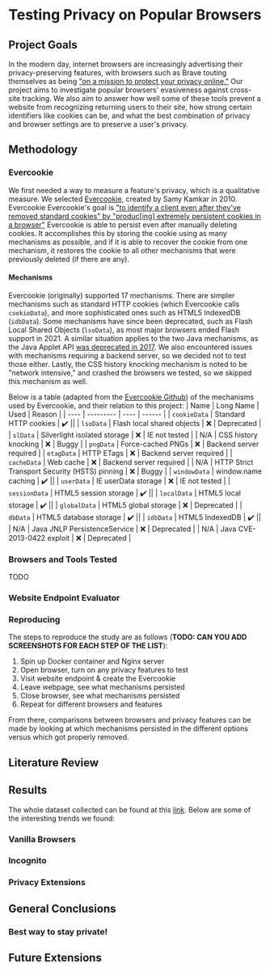 # Testing Privacy on Popular Browsers
## Project Goals
In the modern day, internet browsers are increasingly advertising their privacy-preserving features, with browsers such as Brave touting themselves as being ["on a mission to protect your privacy online."](https://brave.com/about/) Our project aims to investigate popular browsers' evasiveness against cross-site tracking. We also aim to answer how well some of these tools prevent a website from recognizing returning users to their site, how strong certain identifiers like cookies can be, and what the best combination of privacy and browser settings are to preserve a user's privacy.

## Methodology
### Evercookie
We first needed a way to measure a feature's privacy, which is a qualitative measure. We selected [Evercookie](https://github.com/samyk/evercookie), created by Samy Kamkar in 2010. Evercookie Evercookie's goal is ["to identify a client even after they've removed standard cookies" by "produc[ing] extremely persistent cookies in a browser"](https://samy.pl/evercookie) Evercookie is able to persist even after manually deleting cookies. It accomplishes this by storing the cookie using as many mechanisms as possible, and if it is able to recover the cookie from one mechanism, it restores the cookie to all other mechanisms that were previously deleted (if there are any).

#### Mechanisms
Evercookie (originally) supported 17 mechanisms. There are simpler mechanisms such as standard HTTP cookies (which Evercookie calls `cookieData`), and more sophisticated ones such as HTML5 IndexedDB (`idbData`). Some mechanisms have since been deprecated, such as Flash Local Shared Objects (`lsoData`), as most major browsers ended Flash support in 2021. A similar situation applies to the two Java mechanisms, as the Java Applet API [was deprecated in 2017](https://openjdk.org/jeps/289). We also encountered issues with mechanisms requiring a backend server, so we decided not to test those either. Lastly, the CSS history knocking mechanism is noted to be "network intensive," and crashed the browsers we tested, so we skipped this mechanism as well.

Below is a table (adapted from the [Evercookie Github](https://github.com/samyk/evercookie)) of the mechanisms used by Evercookie, and their relation to this project:
| Name | Long Name | Used | Reason |
| ---- | --------- | ---- | ------ |
| `cookieData` | Standard HTTP cookies | :heavy_check_mark: ||
| `lsoData` | Flash local shared objects | :x: | Deprecated |
| `slData` | Silverlight isolated storage | :x: | IE not tested |
| N/A | CSS history knocking | :x: | Buggy |
| `pngData` | Force-cached PNGs | :x: | Backend server required |
| `etagData` | HTTP ETags | :x: | Backend server required |
| `cacheData` | Web cache | :x: | Backend server required |
| N/A | HTTP Strict Transport Security (HSTS) pinning | :x: | Buggy |
| `windowData` | window.name caching | :heavy_check_mark: ||
| `userData` | IE userData storage | :x: | IE not tested |
| `sessionData` | HTML5 session storage | :heavy_check_mark: ||
| `localData` | HTML5 local storage | :heavy_check_mark: ||
| `globalData` | HTML5 global storage | :x: | Deprecated |
| `dbData` | HTML5 database storage | :heavy_check_mark: ||
| `idbData` | HTML5 IndexedDB | :heavy_check_mark: ||
| N/A | Java JNLP PersistenceService | :x: | Deprecated |
| N/A | Java CVE-2013-0422 exploit | :x: | Deprecated |

### Browsers and Tools Tested
TODO


### Website Endpoint Evaluator

### Reproducing

The steps to reproduce the study are as follows (**TODO: CAN YOU ADD SCREENSHOTS FOR EACH STEP OF THE LIST**):

1. Spin up Docker container and Nginx server
2. Open browser, turn on any privacy features to test
3. Visit website endpoint & create the Evercookie
4. Leave webpage, see what mechanisms persisted
5. Close browser, see what mechanisms persisted
6. Repeat for different browsers and features

From there, comparisons between browsers and privacy features can be made by looking at which mechanisms persisted in the different options versus which got properly removed.

## Literature Review

## Results

The whole dataset collected can be found at this [link](googlesheet). Below are some of the interesting trends we found:

### Vanilla Browsers

### Incognito

### Privacy Extensions

## General Conclusions

### Best way to stay private!

## Future Extensions

